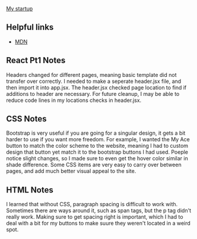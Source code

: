 [My startup](https://startup.libraryace.click/)

## Helpful links

- [MDN](https://developer.mozilla.org)

## React Pt1 Notes

Headers changed for different pages, meaning basic template did not transfer over correctly. I needed to make a seperate header.jsx file, and then import it into app.jsx. The header.jsx checked page location to find if additions to header are necessary. For future cleanup, I may be able to reduce code lines in my locations checks in header.jsx.

## CSS Notes

Bootstrap is very useful if you are going for a singular design, it gets a bit harder to use if you want more freedom. For example, I wanted the My Ace button to match the color scheme to the website, meaning I had to custom design that button yet match it to the bootstrap buttons I had used. Poeple notice slight changes, so I made sure to even get the hover color similar in shade difference. Some CSS items are very easy to carry over between pages, and add much better visual appeal to the site.

## HTML Notes

I learned that without CSS, paragraph spacing is difficult to work with. Sometimes there are ways around it, such as span tags, but the p tag didn't really work. Making sure to get spacing right is important, which I had to deal with a bit for my buttons to make suure they weren't located in a weird spot.
